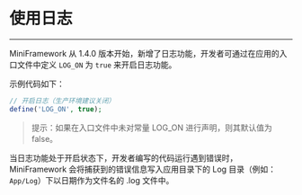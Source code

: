 # 使用日志

---

MiniFramework 从 1.4.0 版本开始，新增了日志功能，开发者可通过在应用的入口文件中定义 `LOG_ON` 为 `true` 来开启日志功能。

示例代码如下：

```php
// 开启日志（生产环境建议关闭）
define('LOG_ON', true);
```

> 提示：如果在入口文件中未对常量 LOG\_ON 进行声明，则其默认值为 false。

当日志功能处于开启状态下，开发者编写的代码运行遇到错误时，MiniFramework 会将捕获到的错误信息写入应用目录下的 Log 目录（例如： `App/Log`）下以日期作为文件名的 .log 文件中。

